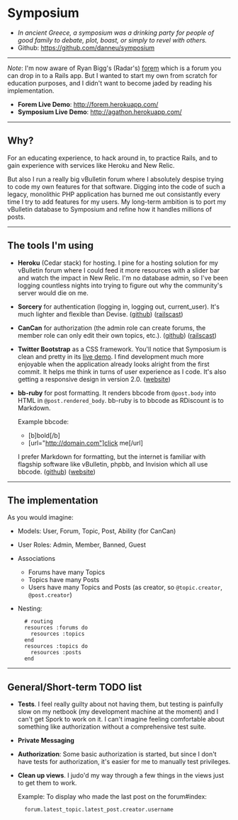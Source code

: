 # Symposium

* *In ancient Greece, a symposium was a drinking party for people of good family to debate, plot, boast, or simply to revel with others.*
* Github: https://github.com/danneu/symposium

-----

*Note*: I'm now aware of Ryan Bigg's (Radar's) [forem](https://github.com/radar/forem) which is a forum you can drop in to a Rails app. But I wanted to start my own from scratch for education purposes, and I didn't want to become jaded by reading his implementation.

* **Forem Live Demo**: http://forem.herokuapp.com/
* **Symposium Live Demo**: http://agathon.herokuapp.com/

-----

## Why?

For an educating experience, to hack around in, to practice Rails, and to gain experience with services like Heroku and New Relic.

But also I run a really big vBulletin forum where I absolutely despise trying to code my own features for that software. Digging into the code of such a legacy, monolithic PHP application has burned me out consistantly every time I try to add features for my users. My long-term ambition is to port my vBulletin database to Symposium and refine how it handles millions of posts.

-----

## The tools I'm using

* **Heroku** (Cedar stack) for hosting. I pine for a hosting solution for my vBulletin forum where I could feed it more resources with a slider bar and watch the impact in New Relic. I'm no database admin, so I've been logging countless nights into trying to figure out why the community's server would die on me. 
* **Sorcery** for authentication (logging in, logging out, current_user). It's much lighter and flexible than Devise. ([github](https://github.com/NoamB/sorcery)) ([railscast](http://railscasts.com/episodes/283-authentication-with-sorcery))
* **CanCan** for authorization (the admin role can create forums, the member role can only edit their own topics, etc.). ([github](https://github.com/ryanb/cancan)) ([railscast](http://railscasts.com/episodes/192-authorization-with-cancan))
* **Twitter Bootstrap** as a CSS framework. You'll notice that Symposium is clean and pretty in its [live demo](http://agathon.herokuapp.com/). I find development much more enjoyable when the application already looks alright from the first commit. It helps me think in turns of user experience as I code. It's also getting a responsive design in version 2.0. ([website](http://twitter.github.com/bootstrap/))
* **bb-ruby** for post formatting. It renders bbcode from `@post.body` into HTML in `@post.rendered_body`. bb-ruby is to bbcode as RDiscount is to Markdown. 

    Example bbcode: 
    * [b]bold[/b] 
    * [url="http://domain.com"]click me[/url]
    
    I prefer Markdown for formatting, but the internet is familiar with flagship software like vBulletin, phpbb, and Invision which all use bbcode. ([github](https://github.com/cpjolicoeur/bb-ruby)) ([website](http://bb-ruby.rubyforge.org/))

-----

## The implementation

As you would imagine:

* Models: User, Forum, Topic, Post, Ability (for CanCan)
* User Roles: Admin, Member, Banned, Guest
* Associations
  * Forums have many Topics
  * Topics have many Posts
  * Users have many Topics and Posts (as creator, so `@topic.creator`, `@post.creator`)
* Nesting:

        # routing
        resources :forums do
          resources :topics
        end
        resources :topics do
          resources :posts
        end

-----

## General/Short-term TODO list 

* **Tests**. I feel really guilty about not having them, but testing is painfully slow on my netbook (my development machine at the moment) and I can't get Spork to work on it. I can't imagine feeling comfortable about something like authorization without a comprehensive test suite.
* **Private Messaging**
* **Authorization**: Some basic authorization is started, but since I don't have tests for authorization, it's easier for me to manually test privileges.
* **Clean up views**. I judo'd my way through a few things in the views just to get them to work.

    Example: To display who made the last post on the forum#index:

        forum.latest_topic.latest_post.creator.username
